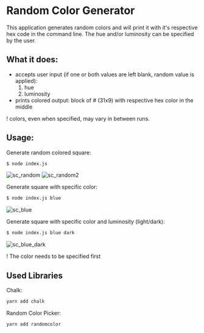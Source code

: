 # Random Color Generator

This application generates random colors and will print it with it's respective hex code in the command line. The hue and/or luminosity can be specified by the user.

## What it does:

- accepts user input (if one or both values are left blank, random value is applied):
   1. hue
   2. luminosity
- prints colored output: block of # (31x9) with respective hex color in the middle

! colors, even when specified, may vary in between runs.

## Usage:

Generate random colored square:
```bash
$ node index.js
```
![sc_random](https://user-images.githubusercontent.com/102243548/166485238-c891e79e-8745-4891-bf12-6a3d10b97989.png 'random color') ![sc_random2](https://user-images.githubusercontent.com/102243548/166501062-ceb79901-3fce-4226-a7c6-c59339b91fc0.png 'random color 2')


Generate square with specific color:
```bash
$ node index.js blue
```
![sc_blue](https://user-images.githubusercontent.com/102243548/166501133-2d734353-50fe-4c4d-bb18-82a20dd4c08c.png 'blue')

Generate square with specific color and luminosity (light/dark):
```bash
$ node index.js blue dark
```
![sc_blue_dark](https://user-images.githubusercontent.com/102243548/166501183-a17097f8-71ef-46fe-be76-d47b44306611.png 'blue dark')

! The color needs to be specified first

## Used Libraries

Chalk:

```bash
yarn add chalk
```

Random Color Picker:

```bash
yarn add randomcolor
```
